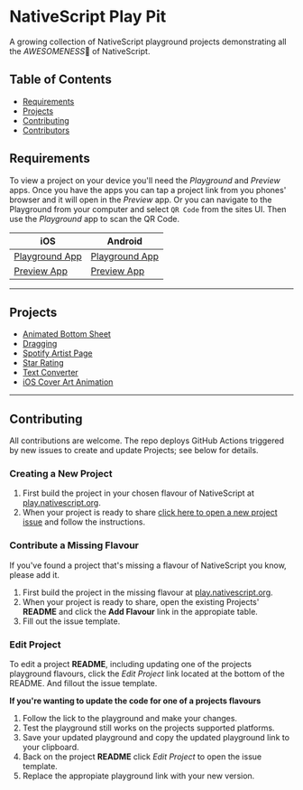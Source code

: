 [apple icon]: https://icomoon.io/icons9f9702a/13/340.svg "iOS"
[android icon]: https://icomoon.io/icons9f9702a/13/342.svg "Android"

# NativeScript Play Pit
A growing collection of NativeScript playground projects demonstrating all the _AWESOMENESS_:metal: of NativeScript.

## Table of Contents
- [Requirements](#requirements)
- [Projects](#projects)
- [Contributing](#contributing)
- [Contributors](#contributors)

## Requirements
To view a project on your device you'll need the _Playground_ and _Preview_ apps. Once you have the apps you can tap a project link from you phones' browser and it will open in the _Preview_ app. Or you can navigate to the Playground from your computer and select `QR Code` from the sites UI. Then use the _Playground_ app to scan the QR Code.

| iOS | Android |
| --- | --- |
| [Playground App](https://apps.apple.com/au/app/nativescript-playground/id1263543946) | [Playground App](https://play.google.com/store/apps/details?id=org.nativescript.play) |
| [Preview App](https://apps.apple.com/au/app/nativescript-preview/id1263543946) | [Preview App](https://play.google.com/store/apps/details?id=org.nativescript.preview) |

---

## Projects
- [Animated Bottom Sheet](Animated%20Bottom%20Sheet)
- [Dragging](Dragging)
- [Spotify Artist Page](Spotify%20Artist%20Page)
- [Star Rating](Star%20Rating)
- [Text Converter](Text%20Converter)
- [iOS Cover Art Animation](iOS%20Cover%20Art%20Animation)

---

## Contributing
<!-- Please see [CONTRIBUTING.md](https://github.com/mudlabs/NativeScript-Play-Pit/blob/master/CONTRIBUTING.md) -->
All contributions are welcome. The repo deploys GitHub Actions triggered by new issues to create and update Projects; see below for details.

### Creating a New Project
  1. First build the project in your chosen flavour of NativeScript at [play.nativescript.org](https://play.nativescript.org/). 
  2. When your project is ready to share [click here to open a new project issue](https://github.com/mudlabs/NativeScript-Play-Pit/issues/new?title=New%20Project&template=project.md) and follow the instructions.

### Contribute a Missing Flavour
If you've found a project that's missing a flavour of NativeScript you know, please add it.
  1. First build the project in the missing flavour at [play.nativescript.org](https://play.nativescript.org/).
  2. When your project is ready to share, open the existing Projects' **README** and click the **Add Flavour** link in the appropiate table.
  3. Fill out the issue template.

### Edit Project
To edit a project **README**, including updating one of the projects playground flavours, click the _Edit Project_ link located at the bottom of the README. And fillout the issue template.
  
**If you're wanting to update the code for one of a projects flavours**
  1. Follow the lick to the playground and make your changes. 
  2. Test the playground still works on the projects supported platforms. 
  3. Save your updated playground and copy the updated playground link to your clipboard.
  4. Back on the project **README** click _Edit Project_ to open the issue template.
  5. Replace the appropiate playground link with your new version.

